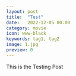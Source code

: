 ```yaml
---
layout: post
title:  "Test"
date:   2022-12-05 00:00
category: movie
icon: www-black
keywords: tag1, tag2
image: 1.jpg
preview: 0
---
```


This is the Testing Post
